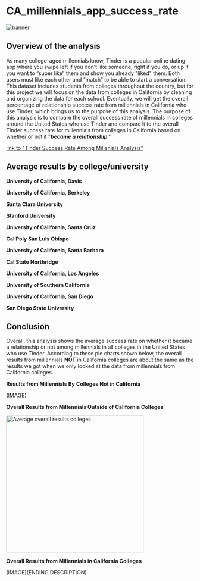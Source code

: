 # CA_millennials_app_success_rate
![banner](https://user-images.githubusercontent.com/79742633/135597977-0f9b6407-e3f6-43b0-bfc2-da465edd6351.jpg)
## Overview of the analysis

As many college-aged millennials know, Tinder is a popular online dating app where you swipe left if you don’t like someone, right if you do, or up if you
want to “super like” them and show you already "liked" them. Both users must like each other and “match” to be able to start a conversation. This dataset
includes students from colleges throughout the country, but for this project we will focus on the data from colleges in California by cleaning and organizing
the data for each school. Eventually, we will get the overall percentage of relationship success rate from millennials in California who use Tinder, which
brings us to the purpose of this analysis. The purpose of this analysis is to compare the overall success rate of millennials in colleges around the United
States who use Tinder and compare it to the overall Tinder success rate for millennials from colleges in California based on whether or not it "_**became a
relationship**_."

[link to "Tinder Success Rate Among Millenials Analysis"](https://public.tableau.com/app/profile/elaine.ng5741/viz/TinderSuccessRateAmongMillennialsStory/Story1 "link to dashboard")

## Average results by college/university
**University of California, Davis**

**University of California, Berkeley**

**Santa Clara University**

**Stanford University**

**University of California, Santa Cruz**

**Cal Poly San Luis Obispo**

**University of California, Santa Barbara**

**Cal State Northridge**

**University of California, Los Angeles**

**University of Southern California**

**University of California, San Diego**

**San Diego State University**

## Conclusion
Overall, this analysis shows the average success rate on whether it became a relationship or not among millennials in all colleges in the United States who 
use Tinder. According to these pie charts shown below, the overall results from millennials **NOT** in California colleges are about the same as the results 
we got when we only looked at the data from millennials from California colleges.

**Results from Millennials By Colleges Not in California**

(IMAGE)

**Overall Results from Millennials Outside of California Colleges**

<img width="369" alt="Average overall results colleges" src="https://user-images.githubusercontent.com/79742633/137049777-cd4c8015-1f45-4704-88c0-585bb8f8164d.png">

**Overall Results from Millennials in California Colleges**

(IMAGE)(ENDING DESCRIPTION)
